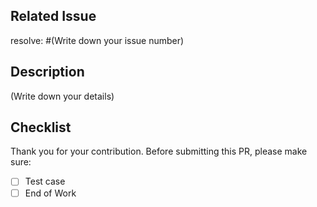 ## Related Issue

resolve: #(Write down your issue number)

## Description

(Write down your details)

## Checklist

Thank you for your contribution.
Before submitting this PR, please make sure:

- [ ] Test case
- [ ] End of Work
